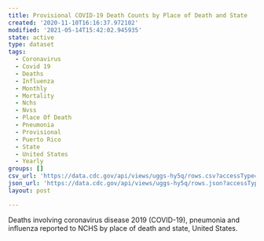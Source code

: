 ```yaml
---
title: Provisional COVID-19 Death Counts by Place of Death and State
created: '2020-11-10T16:16:37.972102'
modified: '2021-05-14T15:42:02.945935'
state: active
type: dataset
tags:
  - Coronavirus
  - Covid 19
  - Deaths
  - Influenza
  - Monthly
  - Mortality
  - Nchs
  - Nvss
  - Place Of Death
  - Pneumonia
  - Provisional
  - Puerto Rico
  - State
  - United States
  - Yearly
groups: []
csv_url: 'https://data.cdc.gov/api/views/uggs-hy5q/rows.csv?accessType=DOWNLOAD'
json_url: 'https://data.cdc.gov/api/views/uggs-hy5q/rows.json?accessType=DOWNLOAD'
layout: post

---
```

Deaths involving coronavirus disease 2019 (COVID-19), pneumonia and influenza reported to NCHS by place of death and state, United States.
